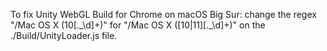 To fix Unity WebGL Build for Chrome on macOS Big Sur: change the regex "/Mac OS X (10[\.\_\d]+)" for "/Mac OS X ([10|11][\.\_\d]+)" on the ./Build/UnityLoader.js file.
